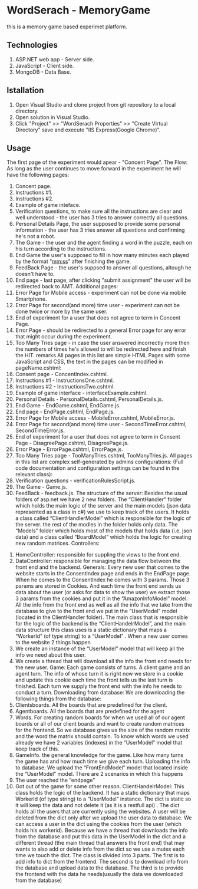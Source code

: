 # WordSerach - MemoryGame
this is a memory game based experimet platform.

## Technologies
1. ASP.NET web app - Server side.
2. JavaScript - Client side.
3. MongoDB - Data Base.

## Istallation 
1. Open Visual Studio and clone project from git repository to a local directory. 
2. Open solution in Visual Studio. 
3. Click "Project" >> "WordSerach Properties" >> "Create Virtual Directory" save and execute "IIS Express(Google Chrome)".

## Usage
The first page of the experiment would apear - "Concent Page".
The Flow: As long as the user continues to move forward in the experiment he will have 
the following pages:
1. Concent page.
2. Instructions #1.
3. Instructions #2.
4. Example of game inteface.
5. Verification questions, to make sure all the instructions are clear and well 
understood - the user has 3 tries to answer correctly all questions.
6. Personal Details Page, the user supposed to provide some personal information - 
the user has 3 tries answer all questions and confirming he's not a robot.
7. The Game - the user and the agent finding a word in the puzzle, each on his turn 
according to the instructions.
8. End Game the user's supposed to fill in how many minutes each played by the 
format "<mm:ss>" after finishing the game.
9. FeedBack Page - the user's suppsed to answer all questions, altough he doesn't 
have to.
10. End page - last page, after clicking "submit assignment" the user will be 
redirected back to AMT.
Additional pages: 
1. Error Page for Mobile access - experiment can not be done via mobile 
Smartphone.
2. Error Page for second(and more) time user - experiment can not be done twice or 
more by the same user.
3. End of experiment for a user that does not agree to term in Concent Page.
4. Error Page - should be redirected to a general Error page for any error that might 
occur during the experiment.
5. Too Many Tries page - in case the user answered incorrectly more then the 
numbers of times he's allowed to will be redirected here and finish the HIT.
remarks
All pages in this list are simple HTML Pages with some JavaScript and CSS, the text in 
the pages can be modified in pageName.cshtml: 
1. Consent page - ConcentIndex.cshtml. 
2. Instructions #1 - InstructionsOne.cshtml. 
3. Instructions #2 - InstructionsTwo.cshtml. 
4. Example of game interface - interfaceExample.cshtml. 
5. Personal Details - PersonalDetails.cshtml, PersonalDetails.js.
6. End Game - EndGame.cshtml, EndGame.js. 
7. End page - EndPage.cshtml, EndPage.js. 
8. Error Page for Mobile access - MobileError.cshtml, MobileError.js. 
9. Error Page for second(and more) time user - SecondTimeError.cshtml, 
SecondTimeError.js. 
10. End of experiment for a user that does not agree to term in Consent Page - 
DisagreePage.cshtml, DisagreePage.js. 
11. Error Page - ErrorPage.cshtml, ErrorPage.js. 
12. Too Many Tries page - TooManyTries.cshtml, TooManyTries.js.
All pages in this list are complex self-generated by admins configurations: (Full code 
documentation and configuration settings can be found in the relevant class): 
1. Verification questions - verificationRulesScript.js.
2. The Game - Game.js. 
3. FeedBack - feedback.js.
The structure of the server: 
Besides the usual folders of asp.net we have 2 new folders. 
The “ClientHandler” folder which holds the main logic of the server and the main models 
(json data represented as a class in c#) we use to keep track of the users. It holds a 
class called “ClientHandlerModel” which is responsible for the logic of the server. the rest 
of the modles in the folder holds only data. 
The “Models” folder which holds most of the models that holds data (i.e. json data) and a 
class called “BoardModel” which holds the logic for creating new random matrices.
Controllers: 
1) HomeController: responsible for suppling the views to the front end. 
2) DataController: responsible for managing the data flow between the front end and the 
backend. 
Generals: 
Every new user that comes to the website starts in the ConsentIndex page and ends in 
the EndPage page. 
When he comes to the ConsentIndex he comes with 3 params. Those 3 params are 
stored in Cookies. And each time the front end sends us data about the user (or asks for 
data to show the user) we extract those 3 params from the cookies and put it in the 
“AmazonInfoModel” model. 
All the info from the front end as well as all the info that we take from the database to 
give to the front end we put in the “UserModel” model (located in the ClientHandler 
folder). 
The main class that is responsible for the logic of the backend is the 
“ClientHandelrModel”, and the main data structure this class uses is a static dictionary 
that maps a “WorkerId” (of type string) to a “UserModel” . 
When a new user comes to the website 2 things happen 
1) We create an instance of the “UserModel” model that will keep all the info we need 
about this user. 
2) We create a thread that will download all the info the front end needs for the new user. 
Game: 
Each game consists of turns. A client game and an agent turn.
The info of whose turn it is right now we store in a cookie and update this cookie each 
time the front tells us the last turn is finished. 
Each turn we supply the front end with the info he needs to conduct a turn. 
Downloading from database: 
We are downloading the following things from the database: 
1) Clientsboards. All the boards that are predefined for the client. 
2) Agentboards. All the boards that are predefined for the agent 
3) Words. For creating random boards for when we used all of our agent boards or all of 
our client boards and want to create random matrices for the frontend. So we database 
gives us the size of the random matrix and the word the matrix should contain. 
To know which words we used already we have 2 variables (indexes) in the “UserModel” 
model that keep track of this. 
4) GameInfo. the general knowledge for the game. Like how many turns the game has 
and how much time we give each turn. 
Uploading the info to database:
We upload the “FrontEndModel” model that located inside the “UserModel” model. 
There are 2 scenarios in which this happens 
1) The user reached the “endpage” 
2) Got out of the game for some other reason. 
ClientHandelrModel: 
This class holds the logic of the backend. 
It has a static dictionary that maps WorkerId (of type string) to a “UserModel” instance. 
The dict is static so it will keep the data and not delete it (as it is a restfull api) . 
The dict holds all the users that are currently using the websites. 
A user will be deleted from the dict only after we upload the user data to database. 
We can access a user in the dict using the cookies from the user (which holds his 
workerid).
Because we have a thread that downloads the info from the database and put this data in 
the UserModel in the dict and a different thread (the main thread that answers the front 
end) that may wants to also add or delete info from the dict so we use a mutex each time 
we touch the dict. 
The class is divided into 3 parts. 
The first is to add info to dict from the frontend. 
The second is to download info from the database and upload data to the database. 
The third is to provide the frontend with the data he needs(usually the data we 
downloaded from the database)
